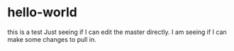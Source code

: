 # hello-world
this is a test
Just seeing if I can edit the master directly.
I am seeing if I can make some changes to pull in.

